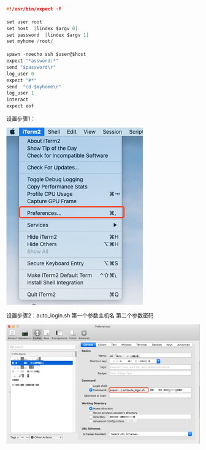 ```c
#!/usr/bin/expect -f
  
set user root
set host  [lindex $argv 0]
set password  [lindex $argv 1]
set myhome /root/

spawn -noecho ssh $user@$host
expect "*assword:*"
send "$password\r"
log_user 0
expect "#*"
send  "cd $myhome\r"
log_user 1
interact
expect eof
```

设置步骤1：

![image](https://github.com/wangdongyu1989/Linux_Knowledege/blob/master/image/expect1.png)

设置步骤2：auto_login.sh 第一个参数主机名 第二个参数密码

![image](https://github.com/wangdongyu1989/Linux_Knowledege/blob/master/image/expect2.png)
